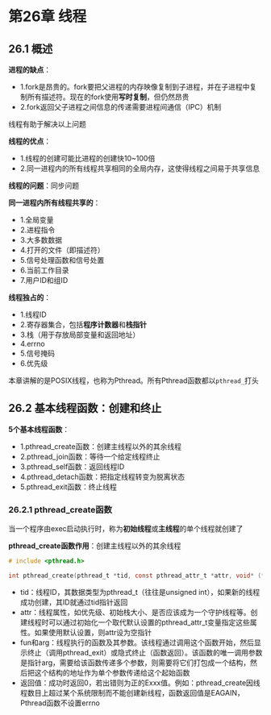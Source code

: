 # 第26章 线程

## 26.1 概述

**进程的缺点**：

- 1.fork是昂贵的。fork要把父进程的内存映像复制到子进程，并在子进程中复制所有描述符。现在的fork使用**写时复制**，但仍然昂贵
- 2.fork返回父子进程之间信息的传递需要进程间通信（IPC）机制

线程有助于解决以上问题

**线程的优点**：

- 1.线程的创建可能比进程的创建快10~100倍
- 2.同一进程内的所有线程共享相同的全局内存，这使得线程之间易于共享信息

**线程的问题**：同步问题

**同一进程内所有线程共享的**：

- 1.全局变量
- 2.进程指令
- 3.大多数数据
- 4.打开的文件（即描述符）
- 5.信号处理函数和信号处置
- 6.当前工作目录
- 7.用户ID和组ID

**线程独占的**：

- 1.线程ID
- 2.寄存器集合，包括**程序计数器**和**栈指针**
- 3.栈（用于存放局部变量和返回地址）
- 4.errno
- 5.信号掩码
- 6.优先级

本章讲解的是POSIX线程，也称为Pthread。所有Pthread函数都以`pthread_`打头

## 26.2 基本线程函数：创建和终止

**5个基本线程函数**：

- 1.pthread_create函数：创建主线程以外的其余线程
- 2.pthread_join函数：等待一个给定线程终止
- 3.pthread_self函数：返回线程ID
- 4.pthread_detach函数：把指定线程转变为脱离状态
- 5.pthread_exit函数：终止线程

### 26.2.1 pthread_create函数

当一个程序由exec启动执行时，称为**初始线程**或**主线程**的单个线程就创建了

**pthread_create函数作用**：创建主线程以外的其余线程

```c
# include <pthread.h>

int pthread_create(pthread_t *tid, const pthread_attr_t *attr, void* (*fun)(void*), void* arg);
```

- tid：线程ID，其数据类型为pthread_t（往往是unsigned int），如果新的线程成功创建，其ID就通过tid指针返回
- attr：线程属性，如优先级、初始栈大小、是否应该成为一个守护线程等。创建线程时可以通过初始化一个取代默认设置的pthread_attr_t变量指定这些属性。如果使用默认设置，则attr设为空指针
- fun和arg：线程执行的函数及其参数。该线程通过调用这个函数开始，然后显示终止（调用pthread_exit）或隐式终止（函数返回）。该函数的唯一调用参数是指针arg，需要给该函数传递多个参数，则需要将它们打包成一个结构，然后把这个结构的地址作为单个参数传递给这个起始函数
- 返回值：成功时返回0，若出错则为正的Exxx值。例如：pthread_create因线程数目上超过某个系统限制而不能创建新线程，函数返回值是EAGAIN，Pthread函数不设置errno

